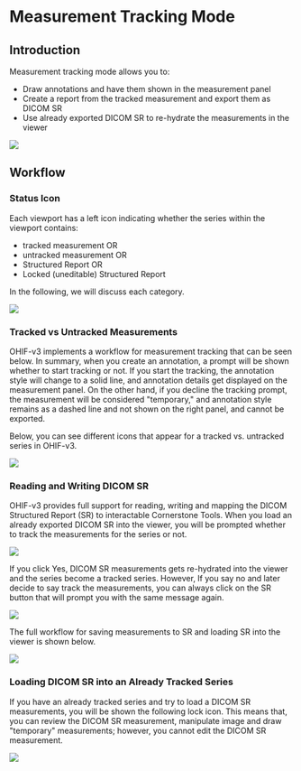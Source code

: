 # Measurement Tracking Mode



## Introduction
Measurement tracking mode allows you to:

- Draw annotations and have them shown in the measurement panel
- Create a report from the tracked measurement and export them as DICOM SR
- Use already exported DICOM SR to re-hydrate the measurements in the viewer

![](https://raw.githubusercontent.com/OHIF/Viewers/fix/tracking-qa/modes/longitudinal/assets/preview.png)

## Workflow


### Status Icon
Each viewport has a left icon indicating whether the series within the viewport contains:

- tracked measurement OR
- untracked measurement OR
- Structured Report OR
- Locked (uneditable) Structured Report

In the following, we will discuss each category.

![](https://raw.githubusercontent.com/OHIF/Viewers/fix/tracking-qa/modes/longitudinal/assets/tracked.png)

### Tracked vs Untracked Measurements

OHIF-v3 implements a workflow for measurement tracking that can be seen below.
In summary, when you create an annotation, a prompt will be shown whether to start tracking or not. If you start the tracking, the annotation style will change to a solid line, and annotation details get displayed on the measurement panel. On the other hand, if you decline the tracking prompt, the measurement will be considered "temporary," and annotation style remains as a dashed line and not shown on the right panel, and cannot be exported.

Below, you can see different icons that appear for a tracked vs. untracked series in OHIF-v3.

![](https://raw.githubusercontent.com/OHIF/Viewers/fix/tracking-qa/modes/longitudinal/assets/workflow.png)



### Reading and Writing DICOM SR
OHIF-v3 provides full support for reading, writing and mapping the DICOM Structured Report (SR) to interactable Cornerstone Tools. When you load an already exported DICOM SR into the viewer, you will be prompted whether to track the measurements for the series or not.

![](https://raw.githubusercontent.com/OHIF/Viewers/fix/tracking-qa/modes/longitudinal/assets/preview.png)

If you click Yes, DICOM SR measurements gets re-hydrated into the viewer and the series become a tracked series. However, If you say no and later decide to say track the measurements, you can always click on the SR button that will prompt you with the same message again.

![](https://raw.githubusercontent.com/OHIF/Viewers/fix/tracking-qa/modes/longitudinal/assets/restore.png)

The full workflow for saving measurements to SR and loading SR into the viewer is shown below.

![](https://raw.githubusercontent.com/OHIF/Viewers/fix/tracking-qa/modes/longitudinal/assets/sr-import.png)


### Loading DICOM SR into an Already Tracked Series

If you have an already tracked series and try to load a DICOM SR measurements, you will be shown the following lock icon. This means that, you can review the DICOM SR measurement, manipulate image and draw "temporary" measurements; however, you cannot edit the DICOM SR measurement.

![](https://raw.githubusercontent.com/OHIF/Viewers/fix/tracking-qa/modes/longitudinal/assets/locked.png)
